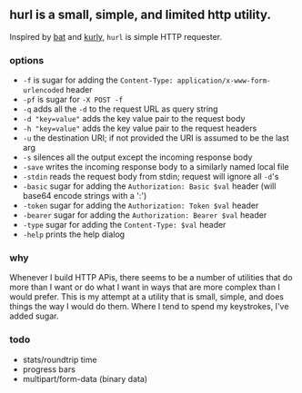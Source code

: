 ## hurl is a small, simple, and limited http utility.

Inspired by [bat](https://github.com/astaxie/bat) and [kurly](https://github.com/davidjpeacock/kurly), `hurl` is simple HTTP requester.

### options

  - `-f` is sugar for adding the `Content-Type: application/x-www-form-urlencoded` header
  - `-pf` is sugar for `-X POST -f`
  - `-q` adds all the `-d` to the request URL as query string
  - `-d "key=value"` adds the key value pair to the request body
  - `-h "key=value"` adds the key value pair to the request headers
  - `-u` the destination URI; if not provided the URI is assumed to be the last arg
  - `-s` silences all the output except the incoming response body
  - `-save` writes the incoming response body to a similarly named local file
  - `-stdin` reads the request body from stdin; request will ignore all `-d`'s
  - `-basic` sugar for adding the `Authorization: Basic $val` header (will base64 encode strings with a ':')
  - `-token` sugar for adding the `Authorization: Token $val` header
  - `-bearer` sugar for adding the `Authorization: Bearer $val` header
  - `-type` sugar for adding the `Content-Type: $val` header
  - `-help` prints the help dialog

### why

Whenever I build HTTP APis, there seems to be a number of utilities that do more than I want or do what I want in ways that are more complex than I would prefer. This is my attempt at a utility that is small, simple, and does things the way I would do them. Where I tend to spend my keystrokes, I've added sugar.

### todo

  - stats/roundtrip time
  - progress bars
  - multipart/form-data (binary data)

